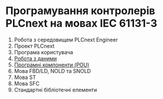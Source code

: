 # Програмування контролерів PLCnext на мовах IEC 61131-3

1) Робота з середовищем PLCnext Engineer
2) Проект PLCnext 
3) Програма користувача
4) [Робота з даними](data.md)
5) [Програмні компоненти (POU)](pou.md)
6) Мова FBD/LD, NOLD та SNOLD
7) Мова ST
8) Мова SFC
9) Стандартні бібліотечні елементи

